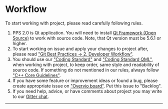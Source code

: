 # Workflow
  To start working with project, please read carefully following rules.
  1.  PPS 2.0 is Qt application. You will need to install [Qt Framework (Open Source)](https://www.qt.io/download-open-source/) to work with source code. Note, that Qt version must be 5.6.1 or higher.
  2.  To start working on issue and apply your changes to project after, please read ["Git Best Practices -> 2. Developer Workflow"](https://alexchmykhalo.gitbooks.io/pllug-presentation-system-2-documents-and-specifi/content/doc/workflow/git_best_practices.html).
  3.  You should use our ["Coding Standard"](https://alexchmykhalo.gitbooks.io/pllug-presentation-system-2-documents-and-specifi/content/doc/workflow/coding_standard.html) and ["Coding Standard QML"](), when working with project, to keep order, same style and readability of source code. If something do not mentioned in our rules, always follow ["C++ Core Guidelines"](https://github.com/isocpp/CppCoreGuidelines/blob/master/CppCoreGuidelines.md).
  4.  If you have some feature or improvement ideas or found a bug, please create appropriate issue on ["Overvio board"](https://overv.io/PLLUG/pllug-presentation-system-2/board/). Put this issue to "Backlog".
  5.  If you need help, advice, or have comments about project you may write to our [Gitter chat](https://gitter.im/PLLUG/pllug-presentation-system-2?utm_source=badge&utm_medium=badge&utm_campaign=pr-badge&utm_content=badge).
    
  ***  
    

  

